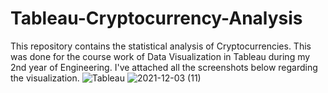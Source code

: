# Tableau-Cryptocurrency-Analysis
This repository contains the statistical analysis of Cryptocurrencies. This was done for the course work of Data Visualization in Tableau during my 2nd year of Engineering. I've attached all the screenshots below regarding the visualization.
![Tableau](https://user-images.githubusercontent.com/80514750/144597418-70ce6ca8-e9c1-4363-8c55-04e05f456996.png)
![2021-12-03 (11)](https://user-images.githubusercontent.com/80514750/144633003-c7790a1a-dff6-4ca4-bfde-6a6d57bacec1.png)
